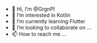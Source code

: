 - 👋 Hi, I’m @GrgnPl
- 👀 I’m interested in Kotlin
- 🌱 I’m currently learning Flutter
- 💞️ I’m looking to collaborate on ...
- 📫 How to reach me ...

<!---
GrgnPl/GrgnPl is a ✨ special ✨ repository because its `README.md` (this file) appears on your GitHub profile.
You can click the Preview link to take a look at your changes.
--->
